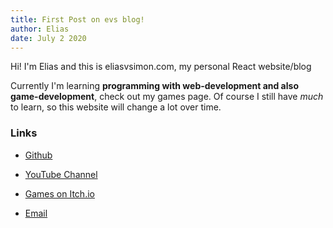 ```yaml
---
title: First Post on evs blog!
author: Elias
date: July 2 2020
---
```


Hi! I'm Elias and this is eliasvsimon.com, my personal React website/blog

Currently I'm learning **programming with web-development and also game-development**, check out my games page.
Of course I still have *much* to learn, so this website will change a lot over time.

### Links

* [Github](https://github.com/EliasVincent)

* [YouTube Channel](https://www.youtube.com/channel/UCqHdyJTEdBcqa2J4EvLi5gA)

* [Games on Itch.io](https://riesyeti.itch.io)

* [Email](riesyeti@outlook.de)